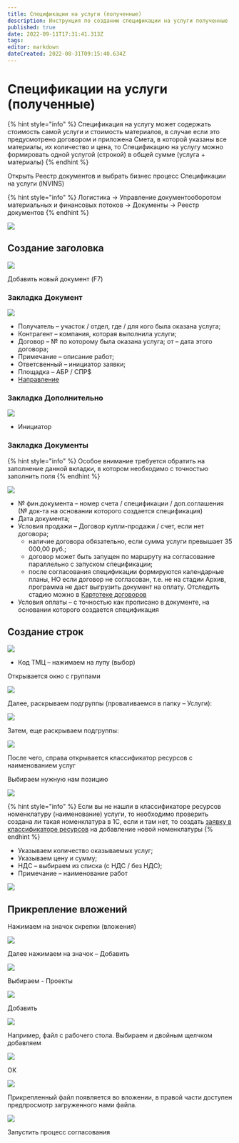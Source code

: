 ```yaml
---
title: Спецификации на услуги (полученные)
description: Инструкция по созданию спецификации на услуги полученные
published: true
date: 2022-09-11T17:31:41.313Z
tags: 
editor: markdown
dateCreated: 2022-08-31T09:15:40.634Z
---
```


# Спецификации на услуги (полученные)

{% hint style="info" %}
Спецификация на услугу может содержать стоимость самой услуги и стоимость материалов, в случае если это предусмотрено договором и приложена Смета, в которой указаны все материалы, их количество и цена, то Спецификацию на услугу можно формировать одной услугой (строкой) в общей сумме (услуга + материалы)
{% endhint %}

Открыть Реестр документов и выбрать бизнес процесс Спецификации на услуги (INVINS)

{% hint style="info" %}
Логистика → Управление документооборотом материальных и финансовых потоков → Документы → Реестр документов
{% endhint %}

![](<../../assets/4 (68).png>)

## Создание заголовка

![](<../../assets/6 (27).png>)

Добавить новый документ (F7)

### Закладка Документ

![](<../../assets/image (893).png>)

* Получатель – участок / отдел, где / для кого была оказана услуга;
* Контрагент – компания, которая выполнила услуги;
* Договор – № по которому была оказана услуга; от – дата этого договора;
* Примечание – описание работ;
* Ответсвенный – инициатор заявки;
* Площадка – АБР / СПР$
* [Направление](../nsi/napravlenie-sogl.md)

### **Закладка Дополнительно**

![](<../../assets/8 (30).png>)

* Инициатор

### **Закладка Документы**

{% hint style="info" %}
Особое внимание требуется обратить на заполнение данной вкладки, в котором необходимо с точностью заполнить поля
{% endhint %}

![](<../../assets/9 (11).png>)

* № фин.документа – номер счета / спецификации / доп.соглашения (№ док-та на основании которого создается спецификация)
* Дата документа;
* Условия продажи – Договор купли-продажи / счет, если нет договора;
  * наличие договора обязательно, если сумма услуги превышает 35 000,00 руб.;
  * договор может быть запущен по маршруту на согласование параллельно с запуском спецификации;
  * после согласования спецификации формируются календарные планы, НО если  договор не согласован, т.е. не на стадии Архив, программа не даст выгрузить документ на оплату. Отследить стадию можно в [Картотеке договоров](../../kontraktno-dogovornoi-uchet/sozdanie-dokumentov/)
* Условия оплаты – с точностью как прописано в документе, на основании которого создается спецификация

## **Создание строк**

![](<../../assets/10 (15).png>)

* Код ТМЦ – нажимаем на лупу (выбор)

Открывается окно с группами

![](<../../assets/11 (11).png>)

Далее, раскрываем подгруппы (проваливаемся в папку – Услуги):

![](<../../assets/12 (22).png>)

Затем, еще раскрываем подгруппы:

![](<../../assets/13 (21).png>)

После чего, справа открывается классификатор ресурсов с наименованием услуг

Выбираем нужную нам позицию

![](<../../assets/14 (6).png>)

{% hint style="info" %}
Если вы не нашли в классификаторе ресурсов номенклатуру (наименование) услуги, то необходимо проверить создана ли такая номенклатура в 1С, если и там нет, то создать [заявку в классификаторе ресурсов](../../upravlenie-mdm/zayavki-na-vvod-resursov/) на добавление новой номенклатуры
{% endhint %}

* Указываем количество оказываемых услуг;
* Указываем цену и сумму;
* НДС – выбираем из списка (с НДС / без НДС);
* Примечание – наименование работ

![](<../../assets/15 (4).png>)

## **Прикрепление вложений**

Нажимаем на значок скрепки (вложения)

![](<../../assets/16 (13).png>)

Далее нажимаем на значок – Добавить

![](<../../assets/17 (7).png>)

Выбираем - Проекты

![](<../../assets/18 (11).png>)

Добавить

![](<../../assets/19 (5).png>)

Например, файл с рабочего стола. Выбираем и двойным щелчком добавляем

![](<../../assets/20 (6).png>)

ОК

![](<../../assets/21 (9).png>)

Прикрепленный файл появляется во вложении, в правой части доступен предпросмотр загруженного нами файла.

![](<../../assets/22 (2).png>)

Запустить процесс согласования
